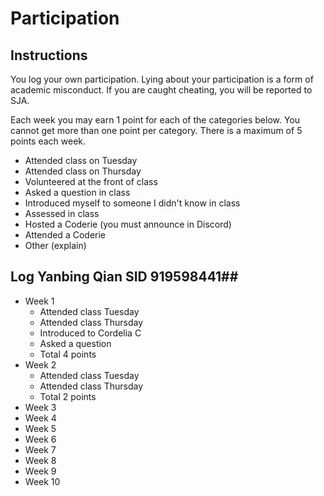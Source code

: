 Participation
=============

## Instructions ##

You log your own participation. Lying about your participation is a form of
academic misconduct. If you are caught cheating, you will be reported to SJA.

Each week you may earn 1 point for each of the categories below. You cannot get
more than one point per category. There is a maximum of 5 points each week.

+ Attended class on Tuesday
+ Attended class on Thursday
+ Volunteered at the front of class
+ Asked a question in class
+ Introduced myself to someone I didn't know in class
+ Assessed in class
+ Hosted a Coderie (you must announce in Discord)
+ Attended a Coderie
+ Other (explain)

## Log Yanbing Qian SID 919598441## 

- Week 1
	+ Attended class Tuesday
	+ Attended class Thursday
	+ Introduced to Cordelia C
	+ Asked a question 
	+ Total 4 points
- Week 2
	+ Attended class Tuesday
	+ Attended class Thursday
	+ Total 2 points
- Week 3
- Week 4
- Week 5
- Week 6
- Week 7
- Week 8
- Week 9
- Week 10
